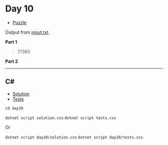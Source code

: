 # Day 10

- [Puzzle](PUZZLE.md)

Output from [input.txt](input.txt).

<!-- Output from [input.txt](day#/input.txt). -->

**Part 1**

> 17380

**Part 2**

>

---

## C#

- [Solution](solution.csx)
- [Tests](tests.csx)

`cd day10`

`dotnet script solution.csx`
`dotnet script tests.csx`

Or

`dotnet script day10/solution.csx`
`dotnet script day10/tests.csx`
